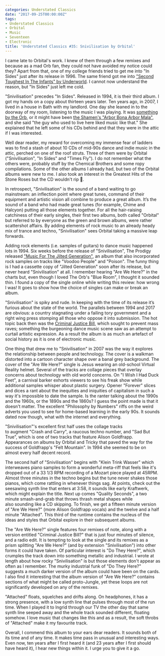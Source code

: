 ```yaml
---
categories: Understated Classics
date: "2017-09-25T00:00:00Z"
tags:
- Understated Classics
- Orbital
- Music
- Seventeen
- Electronic
title: 'Understated Classics #35: Snivilisation by Orbital'
---
```


I came late to Orbital's work. I knew of them through a few remixes and because as a mad Orb fan, they could not have avoided my notice could they? Apart from that, one of my college friends tried to get me into "In Sides" just after its release in 1996. The same friend got me into ["Second Toughest In The Infants" by Underworld](uc11). I cannot now understand the reason, but "In Sides" just left me cold.

"Snivilisation" precedes "In Sides". Released in 1994, it is their third album. I got my hands on a copy about thirteen years later. Ten years ago, in 2007, I lived in a house in Bath with my landlord. One day she leaned in to the doorway of my room, listening to the music I was playing. It was [something by the Orb](uc13), or it might have been [the Shamen's "Arbor Bona Arbor Mala"](uc6), and she said "the guy who used to live here liked music like that." She explained that he left some of his CDs behind and that they were in the attic if I was interested.

Well dear reader, my reward for overcoming my immense fear of ladders was to find a stash of about 10 CDs of mid-90s dance and indie music in the attic, perched on one of the roof struts. Three of them were by Orbital ("Snivilisation", "In Sides" and "Times Fly"). I do not remember what the others were, probably stuff by the Chemical Brothers and some ropy compilations. Some of the other albums I already had, but two of the Orbital albums were new to me. I also took an interest in the Greatest Hits of the Stone Roses but the CD wouldn't rip &#xe413;.

In retrospect, "Snivilisation" is the sound of a band waiting to go mainstream: an inflection point where great tunes, command of their equipment and artistic vision all combine to produce a great album. It’s the sound of a band who had made great tunes (for example, Chime and Halcyon) putting all those elements together. For all the hair-raising catchiness of their early singles, their first two albums, both called "Orbital" but referred to by everyone as the green and brown albums, were rather scattershot affairs. By adding elements of rock music to an already heady mix of trance and techno, "Snivilisation" sees Orbital taking a massive leap forwards.

Adding rock elements (i.e. samples of guitars) to dance music happened lots in 1994. Six weeks before the release of "Snivilisation", The Prodigy released ["Music For The Jilted Generation"](http://www.bbc.co.uk/music/reviews/2bvr/), an album that also incorporated rock samples on tracks like "Voodoo People" and "Poison". The funny thing is I had a cassette copy of "Jilted Generation" soon after its release, but never heard "Snivilisation" at all. I remember hearing "Are We Here?" in the charts but, even though I loved The Orb's "Blue Room", I thought it sounded thin. I found a copy of the single online while writing this review: how wrong I was! It goes to show how the choice of singles can make or break an album.

"Snivilisation" is spiky and rude. In keeping with the time of its release it’s furious about the state of the world. The parallels between 1994 and 2017 are obvious: a country stagnating under a failing tory government and a right wing press stomping all those who oppose it into submission. The hot topic back then was the [Criminal Justice Bill](https://en.wikipedia.org/wiki/Criminal_Justice_and_Public_Order_Act_1994), which sought to prevent mass raves; something the burgeoning dance music scene saw as an attempt to curtail artistic expression. As a result the album is as much an artefact of social history as it is one of electronic music.

One thing that drew me to "Snivilisation" in 2007 was the way it explores the relationship between people and technology. The cover is a walkman distorted into a cartoon character shape over a banal grey background. The cover of the "Are We Here?" single is Jesus wearing an old-school Virtual Reality helmet. Several of the tracks are collage pieces that overlay concerns about technology with old world concerns. On "I Wish I Had Duck Feet", a carnival barker exhorts viewers to see his freak show while additional samples whisper about plastic surgery. Opener "Forever" slices and dices a rant about the inequities and iniquities of capitalism in such a way it's impossible to date the sample. Is the ranter talking about the 1990s and the 1960s, or the 1890s and the 1860s? I guess the point made is that it doesn't matter. The excellent "Philosophy by Numbers" riffs on the weird adverts you used to see for home-based learning in the early 90s. It sounds dated now though, what with the internet and everything.

"Snivilisation"'s excellent first half uses the collage tracks to augment "Crash and Carry", a raucous techno number, and "Sad But True", which is one of two tracks that feature Alison Goldfrapp. Appearances on albums by Orbital and Tricky that paved the way for the success of Goldfrapp's "Felt Mountain". In 1994 she seemed to be on almost every half decent record.

The second half of "Snivilisation" begins with "Klein Trink Wasser" which interweaves piano samples to form a wonderful meta-riff that feels like it's dropped out of a 33 1/3 RPM recording of a Mozart piece played at 45RPM. Almost three minutes in the techno begins but the tune never shakes those pianos, which come rattling in whenever things sag. At points, check out the seesawing synth line that enters at 3:58, it sounds like early Kraftwerk, which might explain the title. Next up comes "Quality Seconds", a two minute smash-and-grab that throws thrash metal shapes while also sounding like a CD skipping. To finish, we get a fifteen minute version of "Are We Here?" (more Alison Goldfrapp vocals) and the twelve and a half minute "Attached". This third of the runtime contains the nucleus of the ideas and styles that Orbital explore in their subsequent albums.

The "Are We Here?" single features four remixes of note, along with a version entitled "Criminal Justice Bill?" that is just four minutes of silence, and a radio edit. It is tempting to look at the single and its remixes as a prism splitting "Are We Here?" (and by extension "Snivilisation") into other forms it could have taken. Of particular interest is "Do They Here?", which crumples the track down into something metallic and industrial. I wrote at length about how rocky "Snivilisation" is but those elements don't appear as often as I remember. The murky industrial funk of "Do They Here?" suggests a much darker version of the album could have been on the cards. I also find it interesting that the album version of "Are We Here?" contains sections of what might be called proto-Jungle, yet these loops are not significantly developed on any of the remixes.

"Attached" floats, squelches and drifts along. On headphones, it has a strong presence, with a low synth line that pulses through most of the run time. When I played it to Ingrid through our TV the other day that same synth line seeped away and the whole track sounded different, floating somehow. I love music that changes like this and as a result, the soft throbs of "Attached" make it my favourite track.

Overall, I commend this album to your ears dear readers. It sounds both of its time and of any time. It makes time pass in unusual and interesting ways. Even now, ten years after I first heard it (and 23 years after I first should have heard it), I hear new things within it. I urge you to give it a go.